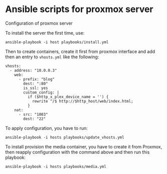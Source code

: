 # Ansible scripts for proxmox server
Configuration of proxmox server

To install the server the first time, use:

    ansible-playbook -i host playbooks/install.yml

Then to create containers, create it first from proxmox interface and add then an entry to `vhosts.yml` like the following:

    vhosts:
      - address: "10.0.0.3"
        web:
          - prefix: "blog"
            dest: ":80"
            is_ssl: yes
            custom_config: |
              if ($http_x_plex_device_name = '') {
                rewrite ^/$ http://$http_host/web/index.html;
              }
        nat:
          - src: "1003"
            dest: "22"

To apply configuration, you have to run:

    ansible-playbook -i hosts playbooks/update_vhosts.yml

To install provision the media container, you have to create it from Proxmox, then reapply configuration with the command above and then run this playbook:

    ansible-playbook -i hosts playbooks/media.yml
